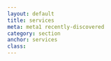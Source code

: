 ```yaml
---
layout: default
title: services
meta: meta1 recently-discovered
category: section
anchor: services
class: 
---
```



